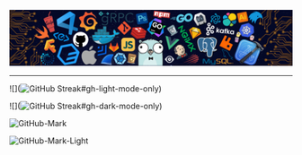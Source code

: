 ![](https://raw.githubusercontent.com/Arthur-Delacroix/Arthur-Delacroix/master/Pic/header_2.png)

<!--
![release](https://img.shields.io/badge/iOS-green.svg?color=42B883&logo=iOS) ![release](https://img.shields.io/badge/Android-green.svg?color=42B883&logo=Android&logoColor=white)
 ![release](https://img.shields.io/badge/-Unity-green.svg?color=42B883&logo=Unity) ![release](https://img.shields.io/badge/-Unreal%20Engine-green.svg?color=42B883&logo=Unreal-Engine) ![release](https://img.shields.io/badge/-C%20Sharp-green.svg?color=42B883&logo=C-Sharp) ![release](https://img.shields.io/badge/-C++-green.svg?color=42B883&logo=C++) ![release](https://img.shields.io/badge/-Python-green.svg?color=42B883&logo=Python&logoColor=white) ![release](https://img.shields.io/badge/-Blender-green.svg?color=42B883&logo=Blender&logoColor=white) ![release](https://img.shields.io/badge/-Bilibili-green.svg?color=42B883&logo=Bilibili3&logoColor=white)

![GitHub Streak](https://github-readme-streak-stats.herokuapp.com/?user=Arthur-Delacroix&theme=vue&hide_border=true)

[![](https://github-readme-activity-graph.vercel.app/graph?username=Arthur-Delacroix&theme=github-light)](https://github.com/ashutosh00710/github-readme-activity-graph)

![](https://github-readme-stats.anuraghazra1.vercel.app/api?username=Arthur-Delacroix&theme=vue&hide_border=true&hide_title=true&count_private=true)

![](https://github-readme-stats.vercel.app/api/top-langs/?username=Arthur-Delacroix&layout=compact&theme=vue&card_width=445&hide_border=true)

![](https://github-profile-trophy.vercel.app/?username=Arthur-Delacroix&theme=flat&column=3&margin-h=15&margin-w=15&&no-bg=true&no-frame=true)

---

[![](https://raw.githubusercontent.com/Arthur-Delacroix/Arthur-Delacroix/master/Pic/EnterBlog.png)](https://arthur-delacroix.github.io/)

![GitHub Streak](https://github-readme-streak-stats.herokuapp.com/?user=Arthur-Delacroix&theme=vue&hide_border=true)

![GitHub Streak](https://github-readme-streak-stats.herokuapp.com/?user=Arthur-Delacroix&theme=github-dark&hide_border=true)



![GitHub-Mark](./Pic/header_2.png#gh-light-mode-only)

![GitHub-Mark-Light](./Pic/header_1.png#gh-dark-mode-only)
-->

---

![](![GitHub Streak](https://github-readme-streak-stats.herokuapp.com/?user=Arthur-Delacroix&theme=vue&hide_border=true)#gh-light-mode-only)

![](![GitHub Streak](https://github-readme-streak-stats.herokuapp.com/?user=Arthur-Delacroix&theme=github-dark&hide_border=true)#gh-dark-mode-only)

![GitHub-Mark](https://github-readme-streak-stats.herokuapp.com/?user=Arthur-Delacroix&theme=vue&hide_border=true#gh-light-mode-only)

![GitHub-Mark-Light](https://github-readme-streak-stats.herokuapp.com/?user=Arthur-Delacroix&theme=github-dark&hide_border=true#gh-dark-mode-only)